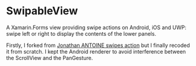 # SwipableView
A Xamarin.Forms view providing swipe actions on Android, iOS and UWP: swipe left or right to display the contents of the lower panels.

Firstly, I forked from [Jonathan ANTOINE swipes action](https://github.com/jonathanantoine/XamarinFormSwipeActionWrapper) but I finally recoded it from scratch. I kept the Android renderer to avoid interference between the ScrollView and the PanGesture.


